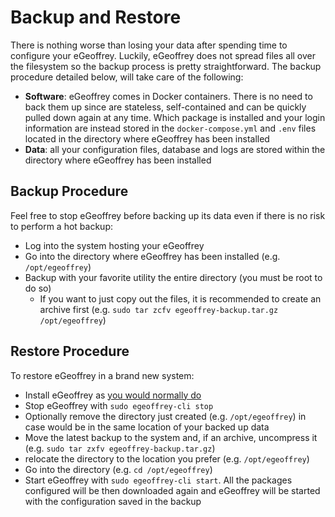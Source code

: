 # Backup and Restore

There is nothing worse than losing your data after spending time to configure your eGeoffrey. Luckily, eGeoffrey does not spread files all over the filesystem so the backup process is pretty straightforward. The backup procedure detailed below, will take care of the following:

* **Software**: eGeoffrey comes in Docker containers. There is no need to back them up since are stateless, self-contained and can be quickly pulled down again at any time. Which package is installed and your login information are instead stored in the `docker-compose.yml` and `.env` files located in the directory where eGeoffrey has been installed
* **Data**: all your configuration files, database and logs are stored within the directory where eGeoffrey has been installed


## Backup Procedure

Feel free to stop eGeoffrey before backing up its data even if there is no risk to perform a hot backup:

* Log into the system hosting your eGeoffrey
* Go into the directory where eGeoffrey has been installed (e.g. `/opt/egeoffrey`)
* Backup with your favorite utility the entire directory (you must be root to do so)
    * If you want to just copy out the files, it is recommended to create an archive first (e.g. `sudo tar zcfv egeoffrey-backup.tar.gz /opt/egeoffrey`)
    
## Restore Procedure

To restore eGeoffrey in a brand new system:

* Install eGeoffrey as [you would normally do](/installation/install)
* Stop eGeoffrey with `sudo egeoffrey-cli stop`
* Optionally remove the directory just created (e.g. `/opt/egeoffrey`) in case would be in the same location of your backed up data
* Move the latest backup to the system and, if an archive, uncompress it (e.g. `sudo tar zxfv egeoffrey-backup.tar.gz`) 
* relocate the directory to the location you prefer (e.g. `/opt/egeoffrey`)
* Go into the directory (e.g. `cd /opt/egeoffrey`)
* Start eGeoffrey with `sudo egeoffrey-cli start`. All the packages configured will be then downloaded again and eGeoffrey will be started with the configuration saved in the backup
